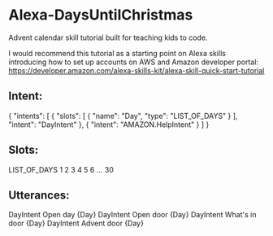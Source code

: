# Alexa-DaysUntilChristmas
Advent calendar skill tutorial built for teaching kids to code. 

I would recommend this tutorial as a starting point on Alexa skills introducing how to set up accounts on AWS and Amazon developer portal: https://developer.amazon.com/alexa-skills-kit/alexa-skill-quick-start-tutorial

## Intent:

{
  "intents": [
    {
      "slots": [
        {
          "name": "Day",
          "type": "LIST_OF_DAYS"
        }
      ],
      "intent": "DayIntent"
    },
    {
      "intent": "AMAZON.HelpIntent"
    }
  ]
}

## Slots:

LIST_OF_DAYS 
1
2
3
4
5
6
...
30

## Utterances:

DayIntent Open day {Day}
DayIntent Open door {Day}
DayIntent What's in door {Day}
DayIntent Advent door {Day}

